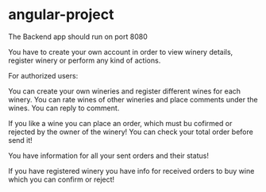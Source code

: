 # angular-project
The Backend app should run on port 8080

You have to create your own account in order to view winery details, register winery or perform any kind of actions.

For authorized users:

You can create your own wineries and register different wines for each winery.
You can rate wines of other wineries and place comments under the wines.
You can reply to comment.

If you like a wine you can place an order, which must bu cofirmed or rejected by the owner of the winery!
You can check your total order before send it!

You have information for all your sent orders and their status!

If you have registered winery you have info for received orders to buy wine which you can confirm or reject!
